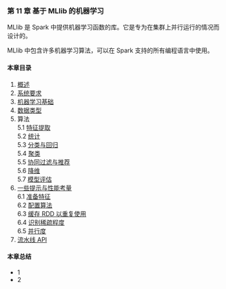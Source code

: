 ### 第 11 章	基于 MLlib 的机器学习 ###
MLlib 是 Spark 中提供机器学习函数的库。它是专为在集群上并行运行的情况而设计的。  

MLlib 中包含许多机器学习算法，可以在 Spark 支持的所有编程语言中使用。

#### 本章目录 ####
1.	[概述](C1MLlib概述.md)    
2.	[系统要求](C2系统要求.md)    
3.	[机器学习基础](C3机器学习基础.md)    
4.	[数据类型](C4数据类型.md)    
5.	算法    
5.1	[特征提取](C51特征提取.md)    
5.2	[统计]()    
5.3	[分类与回归]()    
5.4	[聚类]()    
5.5	[协同过滤与推荐]()    
5.6	[降维]()    
5.7	[模型评估]()    
6.	[一些提示与性能考量]()    
6.1	[准备特征]()    
6.2	[配置算法]()    
6.3	[缓存 RDD 以重复使用]()    
6.4	[识别稀疏程度]()    
6.5	[并行度]()    
7.	[流水线 API]()     
#### 本章总结 ####    
-   1
-   2